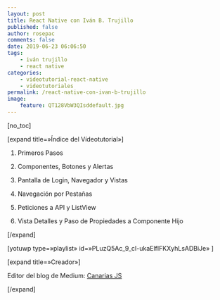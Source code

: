 ```yaml
---
layout: post
title: React Native con Iván B. Trujillo
published: false
author: rosepac
comments: false
date: 2019-06-23 06:06:50
tags:
    - iván trujillo
    - react native
categories:
    - videotutorial-react-native
    - videotutoriales
permalink: /react-native-con-ivan-b-trujillo
image:
    feature: QT128VbW3QIsddefault.jpg
---
```

[no_toc]
  
[expand title=&#187;Índice del Vídeotutorial&#187;]
  
1. Primeros Pasos
  
2. Componentes, Botones y Alertas
  
3. Pantalla de Login, Navegador y Vistas
  
4. Navegación por Pestañas
  
5. Peticiones a API y ListView
  
6. Vista Detalles y Paso de Propiedades a Componente Hijo
  
[/expand]

[yotuwp type=&#187;playlist&#187; id=&#187;PLuzQ5Ac\_9\_cI-ukaElfIFKXyhLsADBiJe&#187; ]

[expand title=&#187;Creador&#187;]
  
Editor del blog de Medium: [Canarias JS][1]
  
[/expand]

 [1]: https://medium.com/canariasjs "Ivan B. Trujillo es editor de Canarias JS"